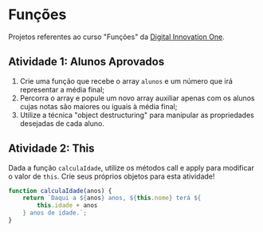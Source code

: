 # Funções

Projetos referentes ao curso "Funções" da [Digital Innovation One](https://digitalinnovation.one/).

## Atividade 1: Alunos Aprovados

1. Crie uma função que recebe o array `alunos` e um número que irá representar a média final;
2. Percorra o array e popule um novo array auxiliar apenas com os alunos cujas notas são maiores ou iguais à média final;
3. Utilize a técnica "object destructuring" para manipular as propriedades desejadas de cada aluno.

## Atividade 2: This

Dada a função `calculaIdade`, utilize os métodos call e apply para modificar o valor de `this`. Crie seus próprios objetos para esta atividade!

```js
function calculaIdade(anos) {
	return `Daqui a ${anos} anos, ${this.nome} terá ${
		this.idade + anos
	} anos de idade.`;
}
```
